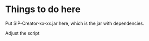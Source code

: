 # Things to do here

Put SIP-Creator-xx-xx.jar here, which is the jar with dependencies.

Adjust the script
